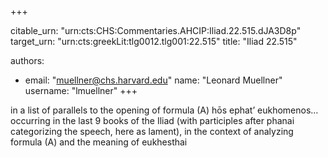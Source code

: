 +++


citable_urn: "urn:cts:CHS:Commentaries.AHCIP:Iliad.22.515.dJA3D8p"
target_urn: "urn:cts:greekLit:tlg0012.tlg001:22.515"
title: "Iliad 22.515"

authors:
- email: "muellner@chs.harvard.edu"
  name: "Leonard Muellner"
  username: "lmuellner"
+++

<p>in a list of parallels to the opening of formula (A) hōs ephat’ eukhomenos… occurring in the last 9 books of the Iliad (with participles after phanai categorizing the speech, here as lament), in the context of analyzing formula (A) and the meaning of eukhesthai</p>